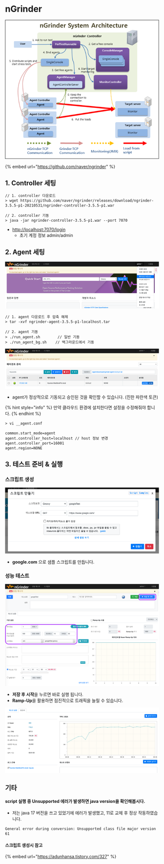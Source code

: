 # nGrinder

![](<../../../../.gitbook/assets/image (3) (1) (1) (1).png>)

{% embed url="https://github.com/naver/ngrinder" %}

## 1. Controller 세팅

```shell
// 1. controller 다운로드
> wget https://github.com/naver/ngrinder/releases/download/ngrinder-3.5.5-p1-20210531/ngrinder-controller-3.5.5-p1.war

// 2. controller 기동 
> java -jar ngrinder-controller-3.5.5-p1.war --port 7070  
```

* [http://localhost:7070/login](http://localhost:7070/login)&#x20;
  * 초기 계정 정보 admin/admin

## 2. Agent 세팅

![admin > 에이전트 다운로드](<../../../../.gitbook/assets/image (10) (1) (1) (1) (1).png>)

```shell
// 1. agent 다운로드 후 압축 해제
> tar -xvf ngrinder-agent-3.5.5-p1-localhost.tar 

// 2. agent 기동 
> ./run_agent.sh        // 일반 기동 
> ./run_agent_bg.sh    // 백그라운드에서 기동 
```

![admin > 에이전트 관리](<../../../../.gitbook/assets/image (1) (1) (1) (1).png>)

* agent가 정상적으로 기동되고 승인된 것을 확인할 수 있습니다. (진한 파란색 토큰)

{% hint style="info" %}
만약 클라우드 환경에 설치한다면 설정을 수정해줘야 합니다.
{% endhint %}

```shell
> vi __agent.conf

common.start_mode=agent
agent.controller_host=localhost // host 정보 변경
agent.controller_port=16001
agent.region=NONE
```

## 3. 테스트 준비 & 실행

### 스크립트 생성

![스크립트 > 만들기 > 스크립트 만들기](<../../../../.gitbook/assets/image (6) (1) (1).png>)

* **google.com** 으로 샘플 스크립트를 만듭니다.

### 성능 테스트

![성능 테스트 > 테스트 생성](<../../../../.gitbook/assets/image (9) (1) (1).png>)

* **저장 후 시작**을 누르면 바로 실행 됩니다.
* **Ramp-Up**을 활용하면 점진적으로 트래픽을 늘릴 수 있습니다.

![테스트 결과](<../../../../.gitbook/assets/image (6) (1).png>)

## 기타

#### script 실행 중 Unsupported 에러가 발생하면 java version을 확인해봅시다.

* 저는 java 17 버전을 쓰고 있었기에 에러가 발생했고, 11로 교체 후 정상 작동하였습니다.&#x20;

```
General error during conversion: Unsupported class file major version 61
```

#### 스크립트 생성시 참고

{% embed url="https://adunhansa.tistory.com/327" %}
